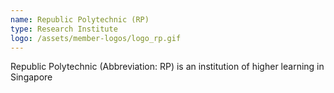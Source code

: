 ```yaml
---
name: Republic Polytechnic (RP)
type: Research Institute
logo: /assets/member-logos/logo_rp.gif
---
```

Republic Polytechnic (Abbreviation: RP) is an institution of higher learning in Singapore